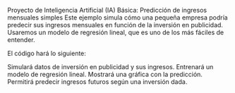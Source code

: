 Proyecto de Inteligencia Artificial (IA) Básica: Predicción de ingresos mensuales simples
Este ejemplo simula cómo una pequeña empresa podría predecir sus ingresos mensuales en función de la inversión en publicidad. Usaremos un modelo de regresión lineal, que es uno de los más fáciles de entender.

El código hará lo siguiente:

Simulará datos de inversión en publicidad y sus ingresos.
Entrenará un modelo de regresión lineal.
Mostrará una gráfica con la predicción.
Permitirá predecir ingresos futuros según una inversión dada.
